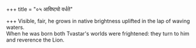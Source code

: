 +++
title = "०५ आविष्ट्यो वर्धते"

+++
Visible, fair, he grows in native brightness uplifted in the lap of waving waters.  
     When he was born both Tvastar's worlds were frightened: they turn to him and reverence the Lion.